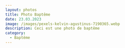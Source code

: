 ```yaml
---
layout: photos
title: Photo Baptême
date: 23.03.2023
image: /images/pexels-kelvin-agustinus-7190365.webp
description: Ceci est une photo de baptême
category:
  - Baptême
---
```

